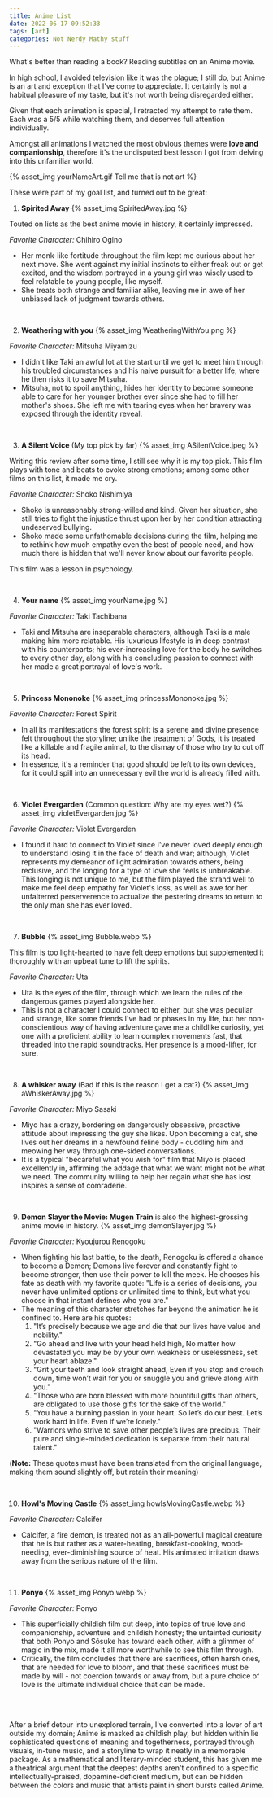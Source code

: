 ```yaml
---
title: Anime List
date: 2022-06-17 09:52:33
tags: [art]
categories: Not Nerdy Mathy stuff
---
```


What's better than reading a book? Reading subtitles on an Anime movie.

In high school, I avoided television like it was the plague; I still do, but Anime is an art and exception that I've come to appreciate. It certainly is not a habitual pleasure of my taste, but it's not worth being disregarded either.

Given that each animation is special, I retracted my attempt to rate them. Each was a 5/5 while watching them, and deserves full attention individually.
<!-- more -->

Amongst all animations I watched the most obvious themes were **love and companionship**, therefore it's the undisputed best lesson I got from delving into this unfamiliar world.

{% asset_img yourNameArt.gif Tell me that is not art %}

These were part of my goal list, and turned out to be great:
1. **Spirited Away**
{% asset_img SpiritedAway.jpg %}

Touted on lists as the best anime movie in history, it certainly impressed.

*Favorite Character:* Chihiro Ogino
- Her monk-like fortitude throughout the film kept me curious about her next move. She went against my initial instincts to either freak out or get excited, and the wisdom portrayed in a young girl was wisely used to feel relatable to young people, like myself.
- She treats both strange and familiar alike, leaving me in awe of her unbiased lack of judgment towards others.

<br />

2. **Weathering with you**
{% asset_img WeatheringWithYou.png %}

*Favorite Character:* Mitsuha Miyamizu
- I didn't like Taki an awful lot at the start until we get to meet him through his troubled circumstances and his naive pursuit for a better life, where he then risks it to save Mitsuha.
- Mitsuha, not to spoil anything, hides her identity to become someone able to care for her younger brother ever since she had to fill her mother's shoes. She left me with tearing eyes when her bravery was exposed through the identity reveal.

<br />

3. **A Silent Voice** (My top pick by far)
{% asset_img ASilentVoice.jpeg %}

Writing this review after some time, I still see why it is my top pick. This film plays with tone and beats to evoke strong emotions; among some other films on this list, it made me cry.

*Favorite Character:* Shoko Nishimiya
- Shoko is unreasonably strong-willed and kind. Given her situation, she still tries to fight the injustice thrust upon her by her condition attracting undeserved bullying.
- Shoko made some unfathomable decisions during the film, helping me to rethink how much empathy even the best of people need, and how much there is hidden that we'll never know about our favorite people.

This film was a lesson in psychology.

<br />

4. **Your name**
{% asset_img yourName.jpg %}

*Favorite Character:* Taki Tachibana
- Taki and Mitsuha are inseparable characters, although Taki is a male making him more relatable. His luxurious lifestyle is in deep contrast with his counterparts; his ever-increasing love for the body he switches to every other day, along with his concluding passion to connect with her made a great portrayal of love's work.

<br />

5. **Princess Mononoke**
{% asset_img princessMononoke.jpg %}

*Favorite Character:* Forest Spirit
- In all its manifestations the forest spirit is a serene and divine presence felt throughout the storyline; unlike the treatment of Gods, it is treated like a killable and fragile animal, to the dismay of those who try to cut off its head.
- In essence, it's a reminder that good should be left to its own devices, for it could spill into an unnecessary evil the world is already filled with.

<br />

6. **Violet Evergarden** (Common question: Why are my eyes wet?)
{% asset_img violetEvergarden.jpg %}

*Favorite Character:* Violet Evergarden
- I found it hard to connect to Violet since I've never loved deeply enough to understand losing it in the face of death and war; although, Violet represents my demeanor of light admiration towards others, being reclusive, and the longing for a type of love she feels is unbreakable. This longing is not unique to me, but the film played the strand well to make me feel deep empathy for Violet's loss, as well as awe for her unfalterred perserverence to actualize the pestering dreams to return to the only man she has ever loved.

<br />

7. **Bubble**
{% asset_img Bubble.webp %}

This film is too light-hearted to have felt deep emotions but supplemented it thoroughly with an upbeat tune to lift the spirits.

*Favorite Character:* Uta
- Uta is the eyes of the film, through which we learn the rules of the dangerous games played alongside her.
- This is not a character I could connect to either, but she was peculiar and strange, like some friends I've had or phases in my life, but her non-conscientious way of having adventure gave me a childlike curiosity, yet one with a proficient ability to learn complex movements fast, that threaded into the rapid soundtracks. Her presence is a mood-lifter, for sure.

<br />

8. **A whisker away** (Bad if this is the reason I get a cat?)
{% asset_img aWhiskerAway.jpg %}

*Favorite Character:* Miyo Sasaki
- Miyo has a crazy, bordering on dangerously obsessive, proactive attitude about impressing the guy she likes. Upon becoming a cat, she lives out her dreams in a newfound feline body - cuddling him and meowing her way through one-sided conversations.
- It is a typical "becareful what you wish for" film that Miyo is placed excellently in, affirming the addage that what we want might not be what we need. The community willing to help her regain what she has lost inspires a sense of comraderie.

<br />

9.  **Demon Slayer the Movie: Mugen Train** is also the highest-grossing anime movie in history.
{% asset_img demonSlayer.jpg %}

*Favorite Character:* Kyoujurou Renogoku
- When fighting his last battle, to the death, Renogoku is offered a chance to become a Demon; Demons live forever and constantly fight to become stronger, then use their power to kill the meek. He chooses his fate as death with my favorite quote: "Life is a series of decisions, you never have unlimited options or unlimited time to think, but what you choose in that instant defines who you are."
- The meaning of this character stretches far beyond the animation he is confined to. Here are his quotes:
    1. "It’s precisely because we age and die that our lives have value and nobility."
    2. "Go ahead and live with your head held high, No matter how devastated you may be by your own weakness or uselessness, set your heart ablaze."
    3. "Grit your teeth and look straight ahead, Even if you stop and crouch down, time won’t wait for you or snuggle you and grieve along with you."
    4. "Those who are born blessed with more bountiful gifts than others, are obligated to use those gifts for the sake of the world."
    5. "You have a burning passion in your heart. So let’s do our best. Let’s work hard in life. Even if we’re lonely."
    6. "Warriors who strive to save other people’s lives are precious. Their pure and single-minded dedication is separate from their natural talent."

(**Note:** These quotes must have been translated from the original language, making them sound slightly off, but retain their meaning)

<br />

10. **Howl's Moving Castle**
{% asset_img howlsMovingCastle.webp %}

*Favorite Character:* Calcifer
- Calcifer, a fire demon, is treated not as an all-powerful magical creature that he is but rather as a water-heating, breakfast-cooking, wood-needing, ever-diminishing source of heat. His animated irritation draws away from the serious nature of the film.

<br />

11. **Ponyo**
{% asset_img Ponyo.webp %}

*Favorite Character:* Ponyo
- This superficially childish film cut deep, into topics of true love and companionship, adventure and childish honesty; the untainted curiosity that both Ponyo and Sôsuke has toward each other, with a glimmer of magic in the mix, made it all more worthwhile to see this film through.
- Critically, the film concludes that there are sacrifices, often harsh ones, that are needed for love to bloom, and that these sacrifices must be made by will - not coercion towards or away from, but a pure choice of love is the ultimate individual choice that can be made.

<br />
<br />

After a brief detour into unexplored terrain, I've converted into a lover of art outside my domain; Anime is masked as childish play, but hidden within lie sophisticated questions of meaning and togetherness, portrayed through visuals, in-tune music, and a storyline to wrap it neatly in a memorable package. As a mathematical and literary-minded student, this has given me a theatrical argument that the deepest depths aren't confined to a specific intellectually-praised, dopamine-deficient medium, but can be hidden between the colors and music that artists paint in short bursts called Anime.



